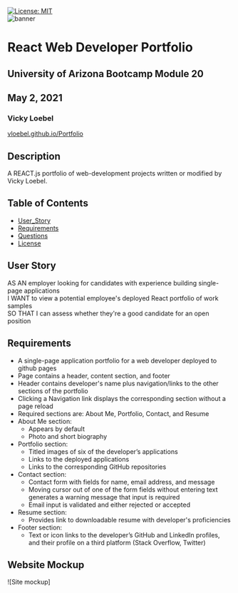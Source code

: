 [![License: MIT](https://img.shields.io/badge/License-MIT-yellow.svg)](https://opensource.org/licenses/MIT)  
  ![banner](./assets/rm-banner.jpg)
# React Web Developer Portfolio
## University of Arizona Bootcamp Module 20 
## May 2, 2021
### Vicky Loebel

[vloebel.github.io/Portfolio](https://vloebel.github.io/Portfolio/) 

## Description  
A REACT.js portfolio of  web-development projects written or modified by Vicky Loebel.  

## Table of Contents  
* [User_Story](#User_Story)  
* [Requirements](#Requirements)  
* [Questions](#Questions)    
* [License](#License)

## User Story
AS AN employer looking for candidates with experience building single-page applications  
I WANT to view a potential employee's deployed React portfolio of work samples  
SO THAT I can assess whether they're a good candidate for an open position  

## Requirements  
* A single-page application portfolio for a web developer deployed to github pages  
* Page contains a header, content section, and footer
* Header contains developer's name plus navigation/links to the other sections of the portfolio  
* Clicking a Navigation link displays the corresponding section without a page reload
* Required sections are: About Me, Portfolio, Contact, and Resume   
* About Me section:
  * Appears by default   
  * Photo and short biography
* Portfolio section:  
  * Titled images of six of the developer’s applications  
  * Links to the deployed applications 
  * Links to the corresponding GitHub repositories
* Contact section:
  * Contact form with fields for name, email address, and message
  * Moving cursor out of one of the form fields without entering text generates a warning message that input is required
  * Email input is validated and either rejected or accepted
* Resume section:
  * Provides link to downloadable resume with developer's proficiencies
* Footer section:
  * Text or icon links to the developer’s GitHub and LinkedIn profiles, and their profile on a third platform (Stack Overflow, Twitter) 


## Website  Mockup

![Site mockup] 
